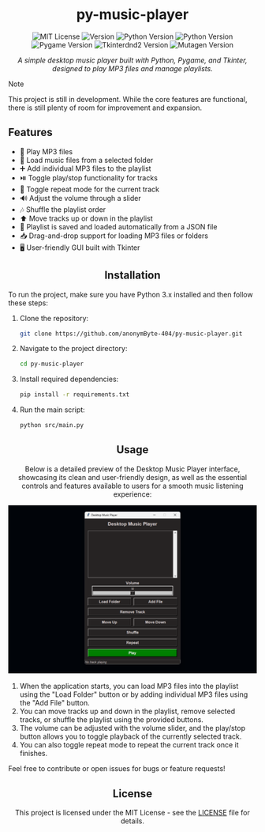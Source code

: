 <h1 align="center">py-music-player</h1>

<p align="center">
  <img src="https://img.shields.io/badge/License-MIT-green.svg" alt="MIT License">
  <img src="https://img.shields.io/badge/version-1.10.8-blue.svg" alt="Version">
  <img src="https://img.shields.io/pypi/pyversions/your-package-name.svg" alt="Python Version">
  <img src="https://img.shields.io/badge/Python-3.11.9-blue.svg" alt="Python Version">
  <img src="https://img.shields.io/badge/Pygame-2.6.1-blue.svg" alt="Pygame Version">
  <img src="https://img.shields.io/badge/Tkinterdnd2-0.4.2-blue.svg" alt="Tkinterdnd2 Version">
  <img src="https://img.shields.io/badge/Mutagen-1.47.0-blue.svg" alt="Mutagen Version">
</p>

<p align="center"><i>A simple desktop music player built with Python, Pygame, and Tkinter, designed to play MP3 files and manage playlists.</i></p>

>[!NOTE]
>This project is still in development. While the core features are functional, there is still plenty of room for improvement and expansion.

<h2 align="left">Features</h2>

<ul>
    <li>🎵 Play MP3 files</li>
    <li>📂 Load music files from a selected folder</li>
    <li>➕ Add individual MP3 files to the playlist</li>
    <li>⏯️ Toggle play/stop functionality for tracks</li>
    <li>🔁 Toggle repeat mode for the current track</li>
    <li>🔊 Adjust the volume through a slider</li>
    <li>🎶 Shuffle the playlist order</li>
    <li>⬆️ Move tracks up or down in the playlist</li>
    <li>💾 Playlist is saved and loaded automatically from a JSON file</li>
    <li>📥 Drag-and-drop support for loading MP3 files or folders</li>
    <li>🖥️ User-friendly GUI built with Tkinter</li>
</ul>

<h2 align="center">Installation</h2>

<p>To run the project, make sure you have Python 3.x installed and then follow these steps:</p>

1. Clone the repository:
    ```bash
    git clone https://github.com/anonymByte-404/py-music-player.git
    ```

2. Navigate to the project directory:  
    ```bash
    cd py-music-player
    ```

3. Install required dependencies:
    ```bash
    pip install -r requirements.txt
    ```

4. Run the main script:
    ```bash
    python src/main.py
    ```

<h2 align="center">Usage</h2>

<p align="center">Below is a detailed preview of the Desktop Music Player interface, showcasing its clean and user-friendly design, as well as the essential controls and features available to users for a smooth music listening experience:</p>

<p align="center">
    <img src="assets/images/desktop-music-player-preview.png" alt="Desktop Music Player Preview" />
</p>

1. When the application starts, you can load MP3 files into the playlist using the "Load Folder" button or by adding individual MP3 files using the "Add File" button.
2. You can move tracks up and down in the playlist, remove selected tracks, or shuffle the playlist using the provided buttons.
3. The volume can be adjusted with the volume slider, and the play/stop button allows you to toggle playback of the currently selected track.
4. You can also toggle repeat mode to repeat the current track once it finishes.

<p>Feel free to contribute or open issues for bugs or feature requests!</p>

<h2 align="center">License</h2>

<p align="center">This project is licensed under the MIT License - see the <a href="LICENSE">LICENSE</a> file for details.</p>
